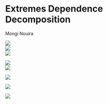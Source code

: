 Extremes Dependence Decomposition
================
Mongi Nouira

<p align="center">

</p>

<p align="center">

<img src="cache/extremes_pca/unnamed-chunk-3-1.png" style="display: block; margin: auto;" /><img src="cache/extremes_pca/unnamed-chunk-3-2.png" style="display: block; margin: auto;" /><img src="cache/extremes_pca/unnamed-chunk-3-3.png" style="display: block; margin: auto;" />

</p>

<p align="center">

</p>

<p align="center">

<img src="cache/extremes_pca/unnamed-chunk-5-1.png" style="display: block; margin: auto;" /><img src="cache/extremes_pca/unnamed-chunk-5-2.png" style="display: block; margin: auto;" />

</p>

<p align="center">

<img src="cache/extremes_pca/unnamed-chunk-6-1.png" style="display: block; margin: auto;" />

</p>

<p align="center">

<img src="cache/extremes_pca/unnamed-chunk-7-1.png" style="display: block; margin: auto;" />

</p>

<p align="center">

<img src="cache/extremes_pca/unnamed-chunk-8-1.png" style="display: block; margin: auto;" />

</p>
